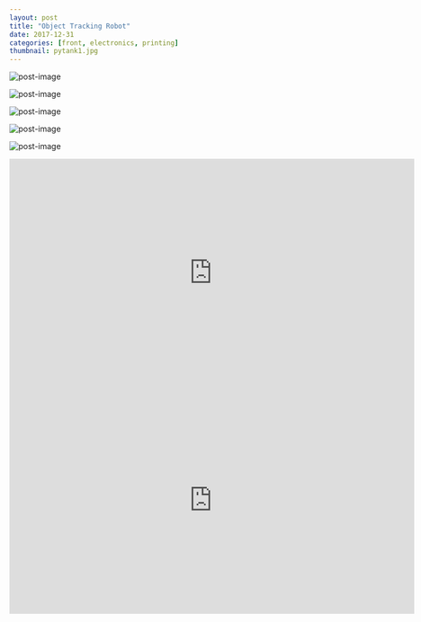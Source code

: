 ```yaml
---
layout: post
title: "Object Tracking Robot"
date: 2017-12-31
categories: [front, electronics, printing]
thumbnail: pytank1.jpg
---
```



![post-image]({{site.url}}/assets/pytank1.jpg)

![post-image]({{site.url}}/assets/pytank2.jpg)

![post-image]({{site.url}}/assets/pytank3.jpg)

![post-image]({{site.url}}/assets/pytank4.jpg)

![post-image]({{site.url}}/assets/pytank5.jpg)

<iframe width="720" height="405" src="https://www.youtube.com/embed/Fyp27L07shM" frameborder="0" gesture="media" allow="encrypted-media" allowfullscreen></iframe>

<br>
<iframe width="720" height="405" src="https://www.youtube.com/embed/M8-tdnEpVJU" frameborder="0" gesture="media" allow="encrypted-media" allowfullscreen></iframe>
